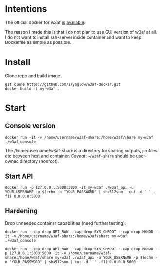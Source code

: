 # Intentions

The official docker for w3af [is](https://github.com/andresriancho/w3af/blob/master/extras/docker/Dockerfile) [available](https://hub.docker.com/r/andresriancho/w3af/).

The reason I made this is that I do not plan to use GUI version of w3af at all. I do not want to install ssh-server inside container and want to keep Dockerfile as simple as possible.

# Install

Clone repo and build image:

```
git clone https://github.com/ilyaglow/w3af-docker.git
docker build -t my-w3af .
```

# Start

## Console version

```
docker run -it -v /home/username/w3af-share:/home/w3af/share my-w3af ./w3af_console
```

The /home/username/w3af-share is a directory for sharing outputs, profiles etc between host and container. *Caveat*: `~/w3af-share` should be user-owned directory (nonroot).

## Start API

```
docker run -p 127.0.0.1:5000:5000 -it my-w3af ./w3af_api -u YOUR_USERNAME -p $(echo -n "YOUR_PASSWORD" | sha512sum | cut -d ' ' -f1) 0.0.0.0:5000
```

## Hardening

Drop unneeded container capabilities (need further testing):

```
docker run --cap-drop NET_RAW --cap-drop SYS_CHROOT --cap-drop MKNOD -it -v /home/username/w3af-share:/home/w3af/share my-w3af ./w3af_console

docker run --cap-drop NET_RAW --cap-drop SYS_CHROOT --cap-drop MKNOD -p 127.0.0.1:5000:5000 -it -v /home/username/w3af-share:/home/w3af/share my-w3af ./w3af_api -u YOUR_USERNAME -p $(echo -n "YOUR_PASSWORD" | sha512sum | cut -d ' ' -f1) 0.0.0.0:5000
```
